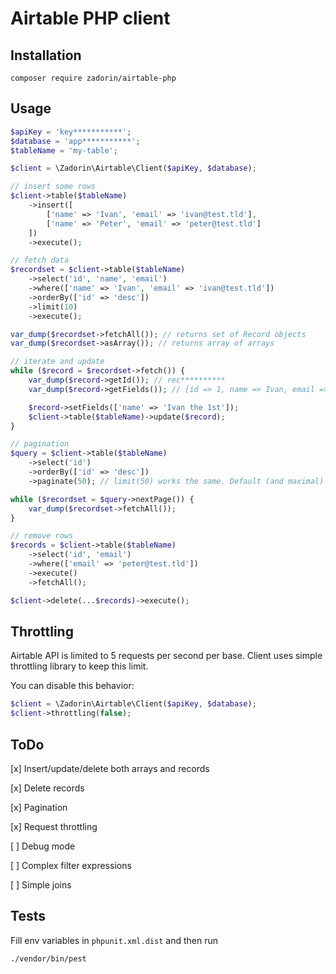 # Airtable PHP client

## Installation

    composer require zadorin/airtable-php

## Usage

```php
$apiKey = 'key***********';
$database = 'app***********';
$tableName = 'my-table';

$client = \Zadorin\Airtable\Client($apiKey, $database);

// insert some rows
$client->table($tableName)
    ->insert([
        ['name' => 'Ivan', 'email' => 'ivan@test.tld'],
        ['name' => 'Peter', 'email' => 'peter@test.tld']
    ])
    ->execute();

// fetch data
$recordset = $client->table($tableName)
    ->select('id', 'name', 'email')
    ->where(['name' => 'Ivan', 'email' => 'ivan@test.tld'])
    ->orderBy(['id' => 'desc'])
    ->limit(10)
    ->execute();

var_dump($recordset->fetchAll()); // returns set of Record objects
var_dump($recordset->asArray()); // returns array of arrays

// iterate and update
while ($record = $recordset->fetch()) {
    var_dump($record->getId()); // rec**********
    var_dump($record->getFields()); // [id => 1, name => Ivan, email => ivan@test.tld]

    $record->setFields(['name' => 'Ivan the 1st']);
    $client->table($tableName)->update($record);
}

// pagination
$query = $client->table($tableName)
    ->select('id')
    ->orderBy(['id' => 'desc'])
    ->paginate(50); // limit(50) works the same. Default (and maximal) page size is 100

while ($recordset = $query->nextPage()) {
    var_dump($recordset->fetchAll());
}

// remove rows
$records = $client->table($tableName)
    ->select('id', 'email')
    ->where(['email' => 'peter@test.tld'])
    ->execute()
    ->fetchAll();

$client->delete(...$records)->execute();
```

## Throttling

Airtable API is limited to 5 requests per second per base. Client uses simple throttling library to keep this limit.

You can disable this behavior:

```php
$client = \Zadorin\Airtable\Client($apiKey, $database);
$client->throttling(false);
```

## ToDo

[x] Insert/update/delete both arrays and records

[x] Delete records

[x] Pagination

[x] Request throttling

[ ] Debug mode

[ ] Complex filter expressions

[ ] Simple joins

## Tests

Fill env variables in `phpunit.xml.dist` and then run

    ./vendor/bin/pest
